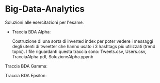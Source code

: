 # Big-Data-Analytics

Soluzioni alle esercitazioni per l'esame.

- Traccia BDA Alpha:

    Costruzione di una sorta di inverted index per poter vedere i messaggi degli utenti di tweetter che hanno usato i 3 hashtags più utilizzati (trend topic). I file riguardanti questa traccia sono: Tweets.csv, Users.csv, TracciaAlpha.pdf, SoluzioneAlpha.ypynb 

Traccia BDA Gamma:

Traccia BDA Epsilon:
